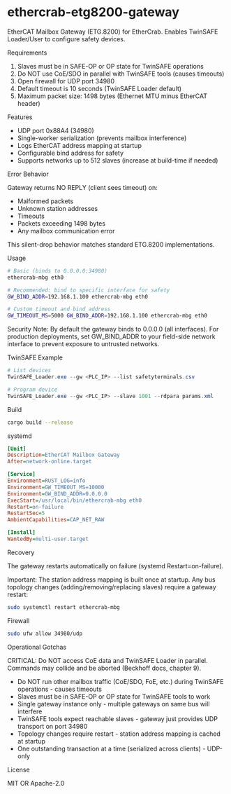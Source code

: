 # ethercrab-etg8200-gateway

EtherCAT Mailbox Gateway (ETG.8200) for EtherCrab.
Enables TwinSAFE Loader/User to configure safety devices.

Requirements

1. Slaves must be in SAFE-OP or OP state for TwinSAFE operations
2. Do NOT use CoE/SDO in parallel with TwinSAFE tools (causes timeouts)
3. Open firewall for UDP port 34980
4. Default timeout is 10 seconds (TwinSAFE Loader default)
5. Maximum packet size: 1498 bytes (Ethernet MTU minus EtherCAT header)

Features

- UDP port 0x88A4 (34980)
- Single-worker serialization (prevents mailbox interference)
- Logs EtherCAT address mapping at startup
- Configurable bind address for safety
- Supports networks up to 512 slaves (increase at build-time if needed)

Error Behavior

Gateway returns NO REPLY (client sees timeout) on:
- Malformed packets
- Unknown station addresses  
- Timeouts
- Packets exceeding 1498 bytes
- Any mailbox communication error

This silent-drop behavior matches standard ETG.8200 implementations.

Usage

```bash
# Basic (binds to 0.0.0.0:34980)
ethercrab-mbg eth0

# Recommended: bind to specific interface for safety
GW_BIND_ADDR=192.168.1.100 ethercrab-mbg eth0

# Custom timeout and bind address
GW_TIMEOUT_MS=5000 GW_BIND_ADDR=192.168.1.100 ethercrab-mbg eth0
```

Security Note: By default the gateway binds to 0.0.0.0 (all interfaces). For production deployments, set GW_BIND_ADDR to your field-side network interface to prevent exposure to untrusted networks.

TwinSAFE Example

```powershell
# List devices
TwinSAFE_Loader.exe --gw <PLC_IP> --list safetyterminals.csv

# Program device
TwinSAFE_Loader.exe --gw <PLC_IP> --slave 1001 --rdpara params.xml
```

Build

```bash
cargo build --release
```

systemd

```ini
[Unit]
Description=EtherCAT Mailbox Gateway
After=network-online.target

[Service]
Environment=RUST_LOG=info
Environment=GW_TIMEOUT_MS=10000
Environment=GW_BIND_ADDR=0.0.0.0
ExecStart=/usr/local/bin/ethercrab-mbg eth0
Restart=on-failure
RestartSec=5
AmbientCapabilities=CAP_NET_RAW

[Install]
WantedBy=multi-user.target
```

Recovery

The gateway restarts automatically on failure (systemd Restart=on-failure).

Important: The station address mapping is built once at startup. Any bus topology changes (adding/removing/replacing slaves) require a gateway restart:

```bash
sudo systemctl restart ethercrab-mbg
```

Firewall

```bash
sudo ufw allow 34980/udp
```

Operational Gotchas

CRITICAL: Do NOT access CoE data and TwinSAFE Loader in parallel. Commands may collide and be aborted (Beckhoff docs, chapter 9).
- Do NOT run other mailbox traffic (CoE/SDO, FoE, etc.) during TwinSAFE operations - causes timeouts
- Slaves must be in SAFE-OP or OP state for TwinSAFE tools to work
- Single gateway instance only - multiple gateways on same bus will interfere
- TwinSAFE tools expect reachable slaves - gateway just provides UDP transport on port 34980
- Topology changes require restart - station address mapping is cached at startup
- One outstanding transaction at a time (serialized across clients) - UDP-only

License

MIT OR Apache-2.0